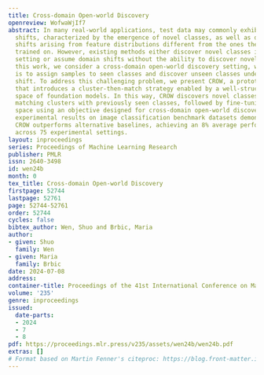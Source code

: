 ```yaml
---
title: Cross-domain Open-world Discovery
openreview: WofwaWjIf7
abstract: In many real-world applications, test data may commonly exhibit categorical
  shifts, characterized by the emergence of novel classes, as well as distribution
  shifts arising from feature distributions different from the ones the model was
  trained on. However, existing methods either discover novel classes in the open-world
  setting or assume domain shifts without the ability to discover novel classes. In
  this work, we consider a cross-domain open-world discovery setting, where the goal
  is to assign samples to seen classes and discover unseen classes under a domain
  shift. To address this challenging problem, we present CROW, a prototype-based approach
  that introduces a cluster-then-match strategy enabled by a well-structured representation
  space of foundation models. In this way, CROW discovers novel classes by robustly
  matching clusters with previously seen classes, followed by fine-tuning the representation
  space using an objective designed for cross-domain open-world discovery. Extensive
  experimental results on image classification benchmark datasets demonstrate that
  CROW outperforms alternative baselines, achieving an 8% average performance improvement
  across 75 experimental settings.
layout: inproceedings
series: Proceedings of Machine Learning Research
publisher: PMLR
issn: 2640-3498
id: wen24b
month: 0
tex_title: Cross-domain Open-world Discovery
firstpage: 52744
lastpage: 52761
page: 52744-52761
order: 52744
cycles: false
bibtex_author: Wen, Shuo and Brbic, Maria
author:
- given: Shuo
  family: Wen
- given: Maria
  family: Brbic
date: 2024-07-08
address:
container-title: Proceedings of the 41st International Conference on Machine Learning
volume: '235'
genre: inproceedings
issued:
  date-parts:
  - 2024
  - 7
  - 8
pdf: https://proceedings.mlr.press/v235/assets/wen24b/wen24b.pdf
extras: []
# Format based on Martin Fenner's citeproc: https://blog.front-matter.io/posts/citeproc-yaml-for-bibliographies/
---
```

